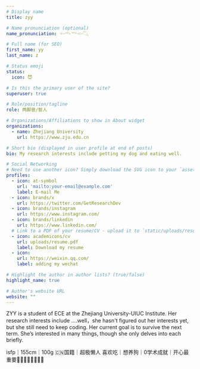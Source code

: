 ```yaml
---
# Display name
title: zyy

# Name pronunciation (optional)
name_pronunciation: 𓆜𓆞𓆝𓆟𓆡

# Full name (for SEO)
first_name: yy
last_name: z

# Status emoji
status:
  icon: 😈

# Is this the primary user of the site?
superuser: true

# Role/position/tagline
role: 两脚兽/智人

# Organizations/Affiliations to show in About widget
organizations:
  - name: Zhejiang University
    url: https://www.zju.edu.cn

# Short bio (displayed in user profile at end of posts)
bio: My research interests include petting my dog and eating well.

# Social Networking
# Need to use another icon? Simply download the SVG icon to your `assets/media/icons/` folder.
profiles:
  - icon: at-symbol
    url: 'mailto:your-email@example.com'
    label: E-mail Me
  - icon: brands/x
    url: https://twitter.com/GetResearchDev
  - icon: brands/instagram
    url: https://www.instagram.com/
  - icon: brands/linkedin
    url: https://www.linkedin.com/
  # Link to a PDF of your resume/CV - upload it to `static/uploads/resume.pdf`
  - icon: academicons/cv
    url: uploads/resume.pdf
    label: Download my resume
  - icon: 
    url: https://weixin.qq.com/
    label: adding my wechat

# Highlight the author in author lists? (true/false)
highlight_name: true

# Author's website URL
website: ""
---
```


ZYY is a student of ECE at the Zhejiang University-UIUC Institute. Her research interests include ....well，she hasn't figured out her interests yet, but she still need to keep coding. Her current goal is to survive the next term. She’s interested in many things, though she only delves into each briefly.

isfp｜155cm｜100g
🇨🇳国籍｜超极懒人
喜欢吃｜想养狗｜0学术成就｜开心最重要👍🏻🤜🏻🤘🏻👏🏻
